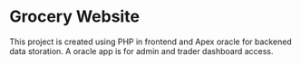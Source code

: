 # Grocery Website
This project is created using PHP in frontend and Apex oracle for backened data storation.  A oracle app is for admin and trader dashboard access.

